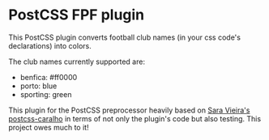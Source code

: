 # PostCSS FPF plugin

This PostCSS plugin converts football club names (in your css code's declarations) into colors.

The club names currently supported are:

- benfica: #ff0000
- porto: blue
- sporting: green

This plugin for the PostCSS preprocessor heavily based on [Sara Vieira's postcss-caralho](https://github.com/SaraVieira/postcss-caralho) in terms of not only the plugin's code but also testing. This project owes much to it!   
